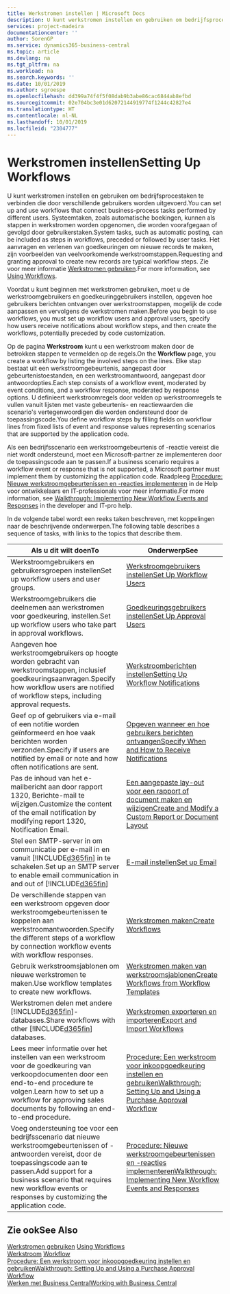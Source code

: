```yaml
---
title: Werkstromen instellen | Microsoft Docs
description: U kunt werkstromen instellen en gebruiken om bedrijfsprocestaken te verbinden die door verschillende gebruikers worden uitgevoerd. Systeemtaken, zoals automatische boekingen, kunnen als stappen in werkstromen worden opgenomen, die worden voorafgegaan of gevolgd door gebruikerstaken. Het aanvragen en verlenen van goedkeuringen om nieuwe records te maken, zijn voorbeelden van veelvoorkomende werkstroomstappen.
services: project-madeira
documentationcenter: ''
author: SorenGP
ms.service: dynamics365-business-central
ms.topic: article
ms.devlang: na
ms.tgt_pltfrm: na
ms.workload: na
ms.search.keywords: ''
ms.date: 10/01/2019
ms.author: sgroespe
ms.openlocfilehash: dd399a74f4f5f08dab9b3abe86cac6844ab8efbd
ms.sourcegitcommit: 02e704bc3e01d62072144919774f1244c42827e4
ms.translationtype: HT
ms.contentlocale: nl-NL
ms.lasthandoff: 10/01/2019
ms.locfileid: "2304777"
---
```

# <a name="setting-up-workflows"></a><span data-ttu-id="468c7-105">Werkstromen instellen</span><span class="sxs-lookup"><span data-stu-id="468c7-105">Setting Up Workflows</span></span>
<span data-ttu-id="468c7-106">U kunt werkstromen instellen en gebruiken om bedrijfsprocestaken te verbinden die door verschillende gebruikers worden uitgevoerd.</span><span class="sxs-lookup"><span data-stu-id="468c7-106">You can set up and use workflows that connect business-process tasks performed by different users.</span></span> <span data-ttu-id="468c7-107">Systeemtaken, zoals automatische boekingen, kunnen als stappen in werkstromen worden opgenomen, die worden voorafgegaan of gevolgd door gebruikerstaken.</span><span class="sxs-lookup"><span data-stu-id="468c7-107">System tasks, such as automatic posting, can be included as steps in workflows, preceded or followed by user tasks.</span></span> <span data-ttu-id="468c7-108">Het aanvragen en verlenen van goedkeuringen om nieuwe records te maken, zijn voorbeelden van veelvoorkomende werkstroomstappen.</span><span class="sxs-lookup"><span data-stu-id="468c7-108">Requesting and granting approval to create new records are typical workflow steps.</span></span> <span data-ttu-id="468c7-109">Zie voor meer informatie [Werkstromen gebruiken](across-use-workflows.md).</span><span class="sxs-lookup"><span data-stu-id="468c7-109">For more information, see [Using Workflows](across-use-workflows.md).</span></span>  

 <span data-ttu-id="468c7-110">Voordat u kunt beginnen met werkstromen gebruiken, moet u de werkstroomgebruikers en goedkeuringgebruikers instellen, opgeven hoe gebruikers berichten ontvangen over werkstroomstappen, mogelijk de code aanpassen en vervolgens de werkstromen maken.</span><span class="sxs-lookup"><span data-stu-id="468c7-110">Before you begin to use workflows, you must set up workflow users and approval users, specify how users receive notifications about workflow steps, and then create the workflows, potentially preceded by code customization.</span></span>  

 <span data-ttu-id="468c7-111">Op de pagina **Werkstroom** kunt u een werkstroom maken door de betrokken stappen te vermelden op de regels.</span><span class="sxs-lookup"><span data-stu-id="468c7-111">On the **Workflow** page, you create a workflow by listing the involved steps on the lines.</span></span> <span data-ttu-id="468c7-112">Elke stap bestaat uit een werkstroomgebeurtenis, aangepast door gebeurtenistoestanden, en een werkstroomantwoord, aangepast door antwoordopties.</span><span class="sxs-lookup"><span data-stu-id="468c7-112">Each step consists of a workflow event, moderated by event conditions, and a workflow response, moderated by response options.</span></span> <span data-ttu-id="468c7-113">U definieert werkstroomregels door velden op werkstroomregels te vullen vanuit lijsten met vaste gebeurtenis- en reactiewaarden die scenario's vertegenwoordigen die worden ondersteund door de toepassingscode.</span><span class="sxs-lookup"><span data-stu-id="468c7-113">You define workflow steps by filling fields on workflow lines from fixed lists of event and response values representing scenarios that are supported by the application code.</span></span>  

 <span data-ttu-id="468c7-114">Als een bedrijfsscenario een werkstroomgebeurtenis of -reactie vereist die niet wordt ondersteund, moet een Microsoft-partner ze implementeren door de toepassingscode aan te passen.</span><span class="sxs-lookup"><span data-stu-id="468c7-114">If a business scenario requires a workflow event or response that is not supported, a Microsoft partner must implement them by customizing the application code.</span></span> <span data-ttu-id="468c7-115">Raadpleeg [Procedure: Nieuwe werkstroomgebeurtenissen en -reacties implementeren](/dynamics-nav/Walkthrough--Implementing-New-Workflow-Events-and-Responses) in de Help voor ontwikkelaars en IT-professionals voor meer informatie.</span><span class="sxs-lookup"><span data-stu-id="468c7-115">For more information, see [Walkthrough: Implementing New Workflow Events and Responses](/dynamics-nav/Walkthrough--Implementing-New-Workflow-Events-and-Responses) in the developer and IT-pro help.</span></span>

 <span data-ttu-id="468c7-116">In de volgende tabel wordt een reeks taken beschreven, met koppelingen naar de beschrijvende onderwerpen.</span><span class="sxs-lookup"><span data-stu-id="468c7-116">The following table describes a sequence of tasks, with links to the topics that describe them.</span></span>  

|<span data-ttu-id="468c7-117">**Als u dit wilt doen**</span><span class="sxs-lookup"><span data-stu-id="468c7-117">**To**</span></span>|<span data-ttu-id="468c7-118">**Onderwerp**</span><span class="sxs-lookup"><span data-stu-id="468c7-118">**See**</span></span>|  
|------------|-------------|  
|<span data-ttu-id="468c7-119">Werkstroomgebruikers en gebruikersgroepen instellen</span><span class="sxs-lookup"><span data-stu-id="468c7-119">Set up workflow users and user groups.</span></span>|[<span data-ttu-id="468c7-120">Werkstroomgebruikers instellen</span><span class="sxs-lookup"><span data-stu-id="468c7-120">Set Up Workflow Users</span></span>](across-how-to-set-up-workflow-users.md)|  
|<span data-ttu-id="468c7-121">Werkstroomgebruikers die deelnemen aan werkstromen voor goedkeuring, instellen.</span><span class="sxs-lookup"><span data-stu-id="468c7-121">Set up workflow users who take part in approval workflows.</span></span>|[<span data-ttu-id="468c7-122">Goedkeuringsgebruikers instellen</span><span class="sxs-lookup"><span data-stu-id="468c7-122">Set Up Approval Users</span></span>](across-how-to-set-up-approval-users.md)|  
|<span data-ttu-id="468c7-123">Aangeven hoe werkstroomgebruikers op hoogte worden gebracht van werkstroomstappen, inclusief goedkeuringsaanvragen.</span><span class="sxs-lookup"><span data-stu-id="468c7-123">Specify how workflow users are notified of workflow steps, including approval requests.</span></span>|[<span data-ttu-id="468c7-124">Werkstroomberichten instellen</span><span class="sxs-lookup"><span data-stu-id="468c7-124">Setting Up Workflow Notifications</span></span>](across-setting-up-workflow-notifications.md)|  
|<span data-ttu-id="468c7-125">Geef op of gebruikers via e-mail of een notitie worden geïnformeerd en hoe vaak berichten worden verzonden.</span><span class="sxs-lookup"><span data-stu-id="468c7-125">Specify if users are notified by email or note and how often notifications are sent.</span></span>|[<span data-ttu-id="468c7-126">Opgeven wanneer en hoe gebruikers berichten ontvangen</span><span class="sxs-lookup"><span data-stu-id="468c7-126">Specify When and How to Receive Notifications</span></span>](across-how-to-specify-when-and-how-to-receive-notifications.md)|  
|<span data-ttu-id="468c7-127">Pas de inhoud van het e-mailbericht aan door rapport 1320, Berichte-mail te wijzigen.</span><span class="sxs-lookup"><span data-stu-id="468c7-127">Customize the content of the email notification by modifying report 1320, Notification Email.</span></span>|[<span data-ttu-id="468c7-128">Een aangepaste lay-out voor een rapport of document maken en wijzigen</span><span class="sxs-lookup"><span data-stu-id="468c7-128">Create and Modify a Custom Report or Document Layout</span></span>](ui-how-create-custom-report-layout.md)|  
|<span data-ttu-id="468c7-129">Stel een SMTP-server in om communicatie per e-mail in en vanuit [!INCLUDE[d365fin](includes/d365fin_md.md)] in te schakelen.</span><span class="sxs-lookup"><span data-stu-id="468c7-129">Set up an SMTP server to enable email communication in and out of [!INCLUDE[d365fin](includes/d365fin_md.md)]</span></span>|[<span data-ttu-id="468c7-130">E-mail instellen</span><span class="sxs-lookup"><span data-stu-id="468c7-130">Set up Email</span></span>](admin-how-setup-email.md)|
|<span data-ttu-id="468c7-131">De verschillende stappen van een werkstroom opgeven door werkstroomgebeurtenissen te koppelen aan werkstroomantwoorden.</span><span class="sxs-lookup"><span data-stu-id="468c7-131">Specify the different steps of a workflow by connection workflow events with workflow responses.</span></span>|[<span data-ttu-id="468c7-132">Werkstromen maken</span><span class="sxs-lookup"><span data-stu-id="468c7-132">Create Workflows</span></span>](across-how-to-create-workflows.md)|  
|<span data-ttu-id="468c7-133">Gebruik werkstroomsjablonen om nieuwe werkstromen te maken.</span><span class="sxs-lookup"><span data-stu-id="468c7-133">Use workflow templates to create new workflows.</span></span>|[<span data-ttu-id="468c7-134">Werkstromen maken van werkstroomsjablonen</span><span class="sxs-lookup"><span data-stu-id="468c7-134">Create Workflows from Workflow Templates</span></span>](across-how-to-create-workflows-from-workflow-templates.md)|  
|<span data-ttu-id="468c7-135">Werkstromen delen met andere [!INCLUDE[d365fin](includes/d365fin_md.md)]-databases.</span><span class="sxs-lookup"><span data-stu-id="468c7-135">Share workflows with other [!INCLUDE[d365fin](includes/d365fin_md.md)] databases.</span></span>|[<span data-ttu-id="468c7-136">Werkstromen exporteren en importeren</span><span class="sxs-lookup"><span data-stu-id="468c7-136">Export and Import Workflows</span></span>](across-how-to-export-and-import-workflows.md)|  
|<span data-ttu-id="468c7-137">Lees meer informatie over het instellen van een werkstroom voor de goedkeuring van verkoopdocumenten door een end-to-end procedure te volgen.</span><span class="sxs-lookup"><span data-stu-id="468c7-137">Learn how to set up a workflow for approving sales documents by following an end-to-end procedure.</span></span>|[<span data-ttu-id="468c7-138">Procedure: Een werkstroom voor inkoopgoedkeuring instellen en gebruiken</span><span class="sxs-lookup"><span data-stu-id="468c7-138">Walkthrough: Setting Up and Using a Purchase Approval Workflow</span></span>](walkthrough-setting-up-and-using-a-purchase-approval-workflow.md)|  
|<span data-ttu-id="468c7-139">Voeg ondersteuning toe voor een bedrijfsscenario dat nieuwe werkstroomgebeurtenissen of -antwoorden vereist, door de toepassingscode aan te passen.</span><span class="sxs-lookup"><span data-stu-id="468c7-139">Add support for a business scenario that requires new workflow events or responses by customizing the application code.</span></span>|[<span data-ttu-id="468c7-140">Procedure: Nieuwe werkstroomgebeurtenissen en -reacties implementeren</span><span class="sxs-lookup"><span data-stu-id="468c7-140">Walkthrough: Implementing New Workflow Events and Responses</span></span>](/dynamics-nav/Walkthrough--Implementing-New-Workflow-Events-and-Responses)|  

## <a name="see-also"></a><span data-ttu-id="468c7-141">Zie ook</span><span class="sxs-lookup"><span data-stu-id="468c7-141">See Also</span></span>  
 <span data-ttu-id="468c7-142">[Werkstromen gebruiken](across-use-workflows.md) </span><span class="sxs-lookup"><span data-stu-id="468c7-142">[Using Workflows](across-use-workflows.md) </span></span>  
 <span data-ttu-id="468c7-143">[Werkstroom](across-workflow.md) </span><span class="sxs-lookup"><span data-stu-id="468c7-143">[Workflow](across-workflow.md) </span></span>  
 [<span data-ttu-id="468c7-144">Procedure: Een werkstroom voor inkoopgoedkeuring instellen en gebruiken</span><span class="sxs-lookup"><span data-stu-id="468c7-144">Walkthrough: Setting Up and Using a Purchase Approval Workflow</span></span>](walkthrough-setting-up-and-using-a-purchase-approval-workflow.md)  
 [<span data-ttu-id="468c7-145">Werken met Business Central</span><span class="sxs-lookup"><span data-stu-id="468c7-145">Working with Business Central</span></span>](ui-work-product.md)
